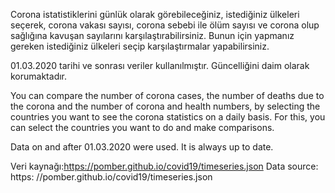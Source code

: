 Corona istatistiklerini günlük olarak görebileceğiniz, istediğiniz ülkeleri seçerek, corona vakası sayısı, corona sebebi ile ölüm sayısı ve corona olup sağlığına kavuşan sayılarını karşılaştırabilirsiniz. Bunun için yapmanız gereken istediğiniz ülkeleri seçip karşılaştırmalar yapabilirsiniz. 

01.03.2020 tarihi ve sonrası veriler kullanılmıştır. Güncelliğini daim olarak korumaktadır. 




You can compare the number of corona cases, the number of deaths due to the corona and the number of corona and health numbers, by selecting the countries you want to see the corona statistics on a daily basis. For this, you can select the countries you want to do and make comparisons.

Data on and after 01.03.2020 were used. It is always up to date.


Veri kaynağı:https://pomber.github.io/covid19/timeseries.json
Data source: https: //pomber.github.io/covid19/timeseries.json
